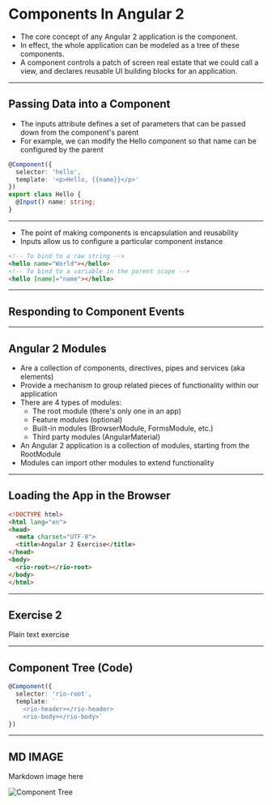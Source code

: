 # Components In Angular 2

- The core concept of any Angular 2 application is the component.
- In effect, the whole application can be modeled as a tree of these components.
- A component controls a patch of screen real estate that we could call a view, and declares reusable UI building blocks for an application.

---

## Passing Data into a Component

- The inputs attribute defines a set of parameters that can be passed down from the component's parent
- For example, we can modify the Hello component so that name can be configured by the parent

```ts
@Component({
  selector: 'hello',
  template: '<p>Hello, {{name}}</p>'
})
export class Hello {
  @Input() name: string;
}
```

---

- The point of making components is encapsulation and reusability
- Inputs allow us to configure a particular component instance

```html
<!-- To bind to a raw string -->
<hello name="World"></hello>
<!-- To bind to a variable in the parent scope -->
<hello [name]="name"></hello>
```

---

## Responding to Component Events

---

## Angular 2 Modules

- Are a collection of components, directives, pipes and services (aka elements)
- Provide a mechanism to group related pieces of functionality within our application
- There are 4 types of modules:
  - The root module (there's only one in an app)
  - Feature modules (optional)
  - Built-in modules (BrowserModule, FormsModule, etc.)
  - Third party modules (AngularMaterial)
- An Angular 2 application is a collection of modules, starting from the RootModule
- Modules can import other modules to extend functionality

---

## Loading the App in the Browser

```html
<!DOCTYPE html>
<html lang="en">
<head>
  <meta charset="UTF-8">
  <title>Angular 2 Exercise</title>
</head>
<body>
  <rio-root></rio-root>
</body>
</html>
```

---

## Exercise 2

Plain text exercise

---

## Component Tree (Code)

```ts
@Component({
  selector: 'rio-root',
  template: `
    <rio-header></rio-header>
    <rio-body></rio-body>`
})
```

---

## MD IMAGE

Markdown image here

![Component Tree](content/images/component-tree.jpg)